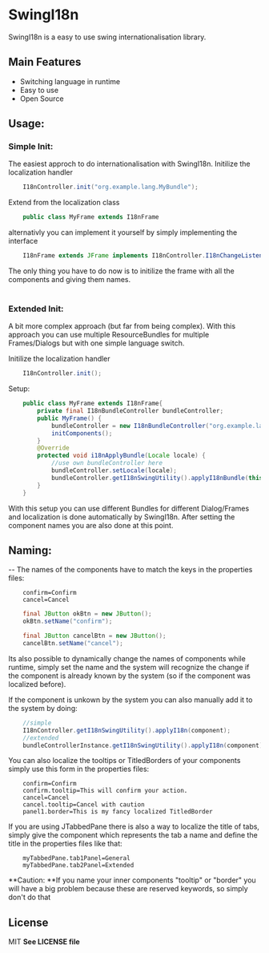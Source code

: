 # SwingI18n
SwingI18n is a easy to use swing internationalisation library.

## Main Features
  - Switching language in runtime
  - Easy to use
  - Open Source

## Usage:

### Simple Init:
The easiest approch to do internationalisation with SwingI18n.
Initilize the localization handler
```java
    I18nController.init("org.example.lang.MyBundle");
```
Extend from the localization class
```java
    public class MyFrame extends I18nFrame
```
alternativly you can implement it yourself by simply implementing the interface
```java
    I18nFrame extends JFrame implements I18nController.I18nChangeListener
```

The only thing you have to do now is to initilize the frame with all the components and giving them names.<br/><br/>

### Extended Init:

A bit more complex approach (but far from being complex).
With this approach you can use multiple ResourceBundles for multiple Frames/Dialogs but with one simple language switch.

Initilize the localization handler
```java
    I18nController.init();
```
Setup:
```java
    public class MyFrame extends I18nFrame{
        private final I18nBundleController bundleController;
        public MyFrame() {
            bundleController = new I18nBundleController("org.example.lang.MyBundle1", I18nController.getLocale());
            initComponents();
        }
        @Override
        protected void i18nApplyBundle(Locale locale) {
            //use own bundleController here
            bundleController.setLocale(locale);
            bundleController.getI18nSwingUtility().applyI18nBundle(this);
        }
    }
```
With this setup you can use different Bundles for different Dialog/Frames and localization is done automatically by SwingI18n.
After setting the component names you are also done at this point.

## Naming:
--
The names of the components have to match the keys in the properties files:
```properties
    confirm=Confirm
    cancel=Cancel
```

```java
    final JButton okBtn = new JButton();
    okBtn.setName("confirm");

    final JButton cancelBtn = new JButton();
    cancelBtn.setName("cancel");
```

Its also possible to dynamically change the names of components while runtime, simply set the name and the system will recognize the change if the component is already known by the system (so if the component was localized before).


If the component is unkown by the system you can also manually add it to the system by doing:
```java
    //simple
    I18nController.getI18nSwingUtility().applyI18n(component);
    //extended
    bundleControllerInstance.getI18nSwingUtility().applyI18n(component);
```
You can also localize the tooltips or TitledBorders of your components simply use this form in the properties files:
```properties
    confirm=Confirm
    confirm.tooltip=This will confirm your action.
    cancel=Cancel
    cancel.tooltip=Cancel with caution
    panel1.border=This is my fancy localized TitledBorder
```
If you are using JTabbedPane there is also a way to localize the title of tabs, simply give the component which represents the tab a name and define the title in the properties files like that:
```properties
    myTabbedPane.tab1Panel=General
    myTabbedPane.tab2Panel=Extended
```
**Caution: **If you name your inner components "tooltip" or "border" you will have a big problem because these are reserved keywords, so simply don't do that

## License
MIT
**See LICENSE file**


    
